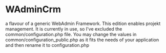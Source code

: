 # WAdminCrm
a flavour of a generic WebAdmin Framework. This edition enables projekt management.
It is currently in use, so I've excluded the common/configuration.php file.
You may change the values in common/configuration_public.php as it fits the needs of your application and then rename it to configuration.php
